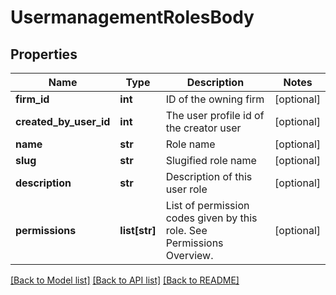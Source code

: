# UsermanagementRolesBody

## Properties
Name | Type | Description | Notes
------------ | ------------- | ------------- | -------------
**firm_id** | **int** | ID of the owning firm | [optional] 
**created_by_user_id** | **int** | The user profile id of the creator user | [optional] 
**name** | **str** | Role name | [optional] 
**slug** | **str** | Slugified role name | [optional] 
**description** | **str** | Description of this user role | [optional] 
**permissions** | **list[str]** | List of permission codes given by this role. See Permissions Overview. | [optional] 

[[Back to Model list]](../README.md#documentation-for-models) [[Back to API list]](../README.md#documentation-for-api-endpoints) [[Back to README]](../README.md)

